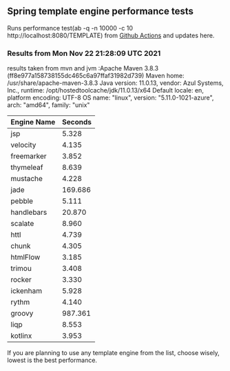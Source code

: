 
<script async src="//pagead2.googlesyndication.com/pagead/js/adsbygoogle.js"></script>
<script>
    (adsbygoogle = window.adsbygoogle || []).push({
         google_ad_client: "ca-pub-7118095690658891",
         enable_page_level_ads: true
    });
</script>

## Spring template engine performance tests

Runs performance test(ab -q -n 10000 -c 10 http://localhost:8080/TEMPLATE) from [Github Actions](https://github.com/ozkanpakdil/spring-comparing-template-engines/actions) and updates here.

### Results from Mon Nov 22 21:28:09 UTC 2021
results taken from mvn and jvm :Apache Maven 3.8.3 (ff8e977a158738155dc465c6a97ffaf31982d739)
Maven home: /usr/share/apache-maven-3.8.3
Java version: 11.0.13, vendor: Azul Systems, Inc., runtime: /opt/hostedtoolcache/jdk/11.0.13/x64
Default locale: en, platform encoding: UTF-8
OS name: "linux", version: "5.11.0-1021-azure", arch: "amd64", family: "unix"

|Engine Name | Seconds|
|------------|--------|
|jsp | 5.328|
|velocity | 4.135|
|freemarker | 3.852|
|thymeleaf | 8.639|
|mustache | 4.228|
|jade | 169.686|
|pebble | 5.111|
|handlebars | 20.870|
|scalate | 8.960|
|httl | 4.739|
|chunk | 4.305|
|htmlFlow | 3.185|
|trimou | 3.408|
|rocker | 3.330|
|ickenham | 5.928|
|rythm | 4.140|
|groovy | 987.361|
|liqp | 8.553|
|kotlinx | 3.953|

If you are planning to use any template engine from the list, choose wisely, lowest is the best performance.

<div id="disqus_thread"></div>
<script type="text/javascript">
    /* * * CONFIGURATION VARIABLES * * */
    var disqus_shortname = 'ozkanpakdil';
    
    /* * * DON'T EDIT BELOW THIS LINE * * */
    (function() {
        var dsq = document.createElement('script'); dsq.type = 'text/javascript'; dsq.async = true;
        dsq.src = '//' + disqus_shortname + '.disqus.com/embed.js';
        (document.getElementsByTagName('head')[0] || document.getElementsByTagName('body')[0]).appendChild(dsq);
    })();
</script>

